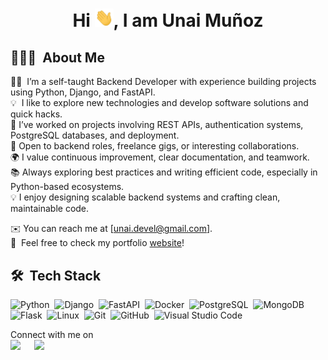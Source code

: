 <h1 align="center">Hi <img src="https://raw.githubusercontent.com/ABSphreak/ABSphreak/master/gifs/Hi.gif" width="30px">, I am Unai Muñoz </h1>


## 👨🏻‍💻 &nbsp;About Me

👨‍💻 &nbsp;I’m a self-taught Backend Developer with experience building projects using Python, Django, and FastAPI. \
💡 &nbsp;I like to explore new technologies and develop software solutions and quick hacks.\
🔧  I’ve worked on projects involving REST APIs, authentication systems, PostgreSQL databases, and deployment.  
💬  Open to backend roles, freelance gigs, or interesting collaborations.  
🌍  I value continuous improvement, clear documentation, and teamwork.  
📚  Always exploring best practices and writing efficient code, especially in Python-based ecosystems.  
💡  I enjoy designing scalable backend systems and crafting clean, maintainable code.  



✉️  You can reach me at [unai.devel@gmail.com].  
📄 &nbsp;Feel free to check my portfolio <a target="_blank" href="https://unaimunoz.dev"> website<a/>!



## 🛠 &nbsp;Tech Stack


![Python](https://img.shields.io/badge/python-3670A0?style=for-the-badge&logo=python&logoColor=ffdd54)&nbsp;
![Django](https://img.shields.io/badge/Django-092E20?style=for-the-badge&logo=django&logoColor=green)&nbsp;
![FastAPI](https://img.shields.io/badge/FastAPI-005571?style=for-the-badge&logo=fastapi)&nbsp;
![Docker](https://img.shields.io/badge/docker-257bd6?style=for-the-badge&logo=docker&logoColor=white)&nbsp;
![PostgreSQL](https://img.shields.io/badge/postgresql-4169e1?style=for-the-badge&logo=postgresql&logoColor=white)&nbsp;
![MongoDB](https://img.shields.io/badge/-MongoDB-13aa52?style=for-the-badge&logo=mongodb&logoColor=white)&nbsp;
![Flask](https://camo.githubusercontent.com/caeca246a36e19149fde4f4bea527bd4b13ef7ed3ed059549d1cde0a5ff4abd8/68747470733a2f2f696d672e736869656c64732e696f2f62616467652f666c61736b2d2532333030302e7376673f7374796c653d666f722d7468652d6261646765266c6f676f3d666c61736b266c6f676f436f6c6f723d7768697465)&nbsp;
![Linux](https://img.shields.io/badge/Linux-FCC624?style=for-the-badge&logo=linux&logoColor=black)&nbsp;
![Git](https://img.shields.io/badge/git-%23F05033.svg?style=for-the-badge&logo=git&logoColor=white)&nbsp;
![GitHub](https://img.shields.io/badge/github-%23121011.svg?style=for-the-badge&logo=github&logoColor=white)&nbsp;
![Visual Studio Code](https://img.shields.io/badge/Visual%20Studio%20Code-0078d7.svg?style=for-the-badge&logo=visual-studio-code&logoColor=white)&nbsp;

<p>Connect with me on        
<br>	
<a target="_blank" href="https://www.linkedin.com/in/unaidev/"><img src="https://img.shields.io/badge/-LinkedIn-0077B5?style=for-the-badge&logo=Linkedin&logoColor=white"></img></a>
&emsp;
<a target="_blank" href="mailto:unai.devel@gmail.com"
><img src="https://img.shields.io/badge/-Gmail-D14836?style=for-the-badge&logo=Gmail&logoColor=white"></img></a>
&emsp;
<!-- <a target="_blank" href="https://unaimunoz.dev"><img src="https://badgen.net/badge/color/Portfolio/black?label="></img></a>

 -->
<br>
</p>
